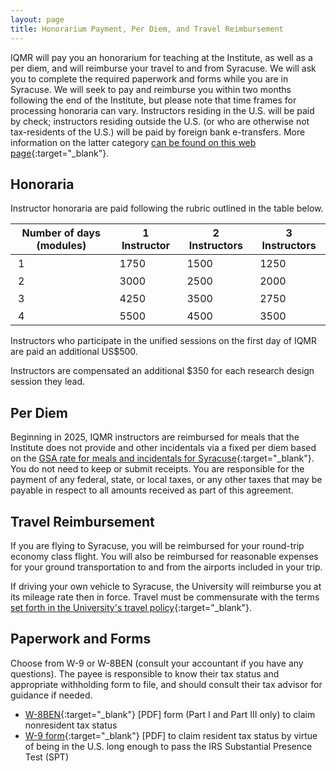```yaml
---
layout: page
title: Honorarium Payment, Per Diem, and Travel Reimbursement 
---
```


IQMR will pay you an honorarium for teaching at the Institute, as well as a per diem, and will reimburse your travel to and from Syracuse. We will ask you to complete the required paperwork and forms while you are in Syracuse. We will seek to pay and reimburse you within two months following the end of the Institute, but please note that time frames for processing honoraria can vary. Instructors residing in the U.S. will be paid by check; instructors residing outside the U.S. (or who are otherwise not tax-residents of the U.S.) will be paid by foreign bank e-transfers. More information on the latter category [can be found on this web page](https://finance.syr.edu/comptroller/payroll/payroll-for-foreign-non-resident-employees/){:target="_blank"}.

## Honoraria

Instructor honoraria are paid following the rubric outlined in the table below.

<style>
th, tr, td{padding-top:  0.25rem;
    padding-bottom:  0.25rem;
    padding-left: 0.75rem;
    padding-right:  0.75rem;}
    </style>
<table>
<thead>
<tr class="header">
<th>Number of days (modules)</th>
<th>1 Instructor</th>
<th>2 Instructors</th>
<th>3 Instructors</th>
</tr>
</thead>
<tbody>
<tr class="odd">
<td>1</td>
<td>1750</td>
<td>1500</td>
<td>1250</td>
</tr>
<tr class="even">
<td>2</td>
<td>3000</td>
<td>2500</td>
<td>2000</td>
</tr>
<tr class="odd">
<td>3</td>
<td>4250</td>
<td>3500</td>
<td>2750</td>
</tr>
<tr class="even">
<td>4</td>
<td>5500</td>
<td>4500</td>
<td>3500</td>
</tr>
</tbody>
</table>

Instructors who participate in the unified sessions on the first day of IQMR are paid an additional US\$500.

Instructors are compensated an additional \$350 for each research design session they lead.

## Per Diem

Beginning in 2025, IQMR instructors are reimbursed for meals that the Institute does not provide and other incidentals via a fixed per diem based on the [ GSA rate for meals and incidentals for Syracuse](https://www.gsa.gov/travel/plan-book/per-diem-rates/per-diem-rates-results?fiscal_year=2024&state=NY&perdiemSearchVO_city=syracuse&action=perdiems_report&zip=&op=Find+Rates&form_build_id=form-qZpQ5pRIvtMSNASLi8edculZ7y5X_UCRrHlRCtiG8P4&form_id=perdiem_form){:target="_blank"}. You do not need to keep or submit receipts. You are responsible for the payment of any federal, state, or local taxes, or any other taxes that may be payable in respect to all amounts received as part of this agreement.

## Travel Reimbursement

If you are flying to Syracuse, you will be reimbursed for your round-trip economy class flight. You will also be reimbursed for reasonable expenses for your ground transportation to and from the airports included in your trip.

If driving your own vehicle to Syracuse, the University will reimburse you at its mileage rate then in force. Travel must be commensurate with the terms [set forth in the University's travel policy](https://policies.syr.edu/policies/administrative-and-financial/travel-policy/){:target="_blank"}.

## Paperwork and Forms

Choose from W-9 or W-8BEN (consult your accountant if you have any questions). The payee is responsible to know their tax status and appropriate withholding form to file, and should consult their tax advisor for guidance if needed.
-   [W-8BEN](https://finance.syr.edu/wp-content/uploads/2019/02/fw8ben.pdf){:target="_blank"} \[PDF\] form (Part I and Part III only) to claim nonresident tax status
-   [W-9 form](https://finance.syr.edu/wp-content/uploads/2019/02/fw9.pdf){:target="_blank"} \[PDF\] to claim resident tax status by virtue of being in the U.S. long enough to pass the IRS Substantial Presence Test (SPT)
